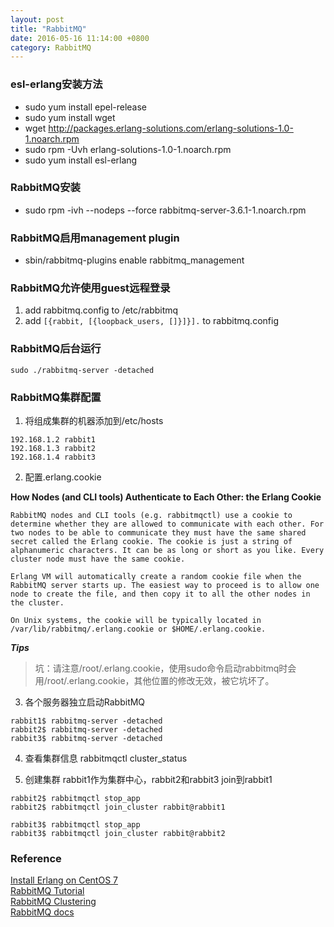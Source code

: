 ```yaml
---
layout: post
title: "RabbitMQ"
date: 2016-05-16 11:14:00 +0800
category: RabbitMQ
---
```

### esl-erlang安装方法
* sudo yum install epel-release
* sudo yum install wget
* wget http://packages.erlang-solutions.com/erlang-solutions-1.0-1.noarch.rpm
* sudo rpm -Uvh erlang-solutions-1.0-1.noarch.rpm
* sudo yum install esl-erlang

### RabbitMQ安装
* sudo rpm -ivh --nodeps --force rabbitmq-server-3.6.1-1.noarch.rpm

### RabbitMQ启用management plugin
* sbin/rabbitmq-plugins enable rabbitmq_management

### RabbitMQ允许使用guest远程登录
1. add rabbitmq.config to /etc/rabbitmq
2. add `[{rabbit, [{loopback_users, []}]}].` to rabbitmq.config

### RabbitMQ后台运行
`sudo ./rabbitmq-server -detached`

### RabbitMQ集群配置
1. 将组成集群的机器添加到/etc/hosts
```
192.168.1.2 rabbit1
192.168.1.3 rabbit2
192.168.1.4 rabbit3
```
2. 配置.erlang.cookie

**How Nodes (and CLI tools) Authenticate to Each Other: the Erlang Cookie**
```
RabbitMQ nodes and CLI tools (e.g. rabbitmqctl) use a cookie to determine whether they are allowed to communicate with each other. For two nodes to be able to communicate they must have the same shared secret called the Erlang cookie. The cookie is just a string of alphanumeric characters. It can be as long or short as you like. Every cluster node must have the same cookie.

Erlang VM will automatically create a random cookie file when the RabbitMQ server starts up. The easiest way to proceed is to allow one node to create the file, and then copy it to all the other nodes in the cluster.

On Unix systems, the cookie will be typically located in /var/lib/rabbitmq/.erlang.cookie or $HOME/.erlang.cookie.
```
***Tips***<br>
> 坑：请注意/root/.erlang.cookie，使用sudo命令启动rabbitmq时会用/root/.erlang.cookie，其他位置的修改无效，被它坑坏了。

3. 各个服务器独立启动RabbitMQ
```
rabbit1$ rabbitmq-server -detached
rabbit2$ rabbitmq-server -detached
rabbit3$ rabbitmq-server -detached
```

4. 查看集群信息
rabbitmqctl cluster_status

5. 创建集群
rabbit1作为集群中心，rabbit2和rabbit3 join到rabbit1
```
rabbit2$ rabbitmqctl stop_app
rabbit2$ rabbitmqctl join_cluster rabbit@rabbit1

rabbit3$ rabbitmqctl stop_app
rabbit3$ rabbitmqctl join_cluster rabbit@rabbit2
```

### Reference
[Install Erlang on CentOS 7](http://www.jeramysingleton.com/install-erlang-and-elixir-on-centos-7-minimal/)<br>
[RabbitMQ Tutorial](https://www.rabbitmq.com/getstarted.html)<br>
[RabbitMQ Clustering](https://www.rabbitmq.com/clustering.html)<br>
[RabbitMQ docs](https://www.rabbitmq.com/documentation.html)
